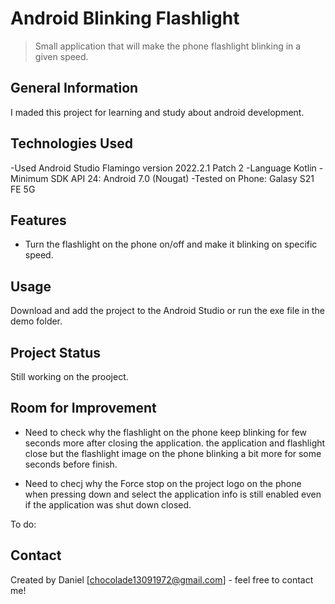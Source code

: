 # Android Blinking Flashlight
> Small application that will make the phone flashlight blinking in a given speed.

## General Information
I maded this project for learning and study about android development.


## Technologies Used
-Used Android Studio Flamingo version 2022.2.1 Patch 2
-Language Kotlin
-Minimum SDK API 24: Android 7.0 (Nougat)
-Tested on Phone: Galasy S21 FE 5G


## Features
- Turn the flashlight on the phone on/off and make it blinking on specific speed.

## Usage
Download and add the project to the Android Studio or run the exe file in the demo folder.


## Project Status
Still working on the prooject.

## Room for Improvement
- Need to check why the flashlight on the phone keep blinking for few seconds more after closing the application. the application and flashlight close but the flashlight image on the phone blinking a bit more for some seconds before finish.

- Need to checj why the Force stop on the project logo on the phone when pressing down and select the application info is still enabled even if the application was shut down closed.

To do:

## Contact
Created by Daniel [chocolade13091972@gmail.com] - feel free to contact me!
